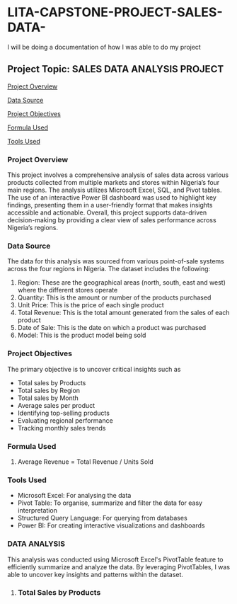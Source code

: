# LITA-CAPSTONE-PROJECT-SALES-DATA-
I will be doing a documentation of how I was able to do my project
## Project Topic: SALES DATA ANALYSIS PROJECT

[Project Overview](#project-overview)

[Data Source](#data-source)

[Project Objectives](#project-objectives)

[Formula Used](#formula-used)

[Tools Used](#tools-used)

### Project Overview
This project involves a comprehensive analysis of sales data across various products collected from multiple markets and stores within Nigeria’s four main regions. The analysis utilizes Microsoft Excel, SQL, and Pivot tables. The use of an interactive Power BI dashboard was used to  highlight key findings, presenting them in a user-friendly format that makes insights accessible and actionable. Overall, this project supports data-driven decision-making by providing a clear view of sales performance across Nigeria’s regions.

### Data Source
The data for this analysis was sourced from various point-of-sale systems across the four regions in Nigeria. The dataset includes the following:
1. Region: These are the geographical areas (north, south, east and west) where the different stores operate
2. Quantity: This is the amount or number of the products purchased
3. Unit Price: This is the price of each single product
4. Total Revenue: This is the total amount generated from the sales of each product
5. Date of Sale: This is the date on which a product was purchased
6. Model: This is the product model being sold

### Project Objectives
The primary objective is to uncover critical insights such as
- Total sales by Products
- Total sales by Region
- Total sales by Month
- Average sales per product 
- Identifying top-selling products
- Evaluating regional performance
- Tracking monthly sales trends

### Formula Used
1. Average Revenue = Total Revenue / Units Sold

### Tools Used
- Microsoft Excel: For analysing the data
- Pivot Table: To organise, summarize and filter the data for easy interpretation
- Structured Query Language: For querying from databases
- Power BI: For creating interactive visualizations and dashboards

### DATA ANALYSIS
This analysis was conducted using Microsoft Excel's PivotTable feature to efficiently summarize and analyze the data. By leveraging PivotTables, I was able to uncover key insights and patterns within the dataset. 
1. ### Total Sales by Products






